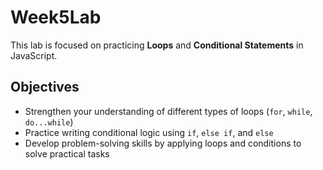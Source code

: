 # Week5Lab

This lab is focused on practicing **Loops** and **Conditional Statements** in JavaScript.

## Objectives

- Strengthen your understanding of different types of loops (`for`, `while`, `do...while`)
- Practice writing conditional logic using `if`, `else if`, and `else`
- Develop problem-solving skills by applying loops and conditions to solve practical tasks

